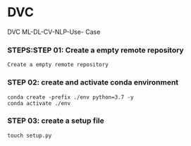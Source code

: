 # DVC
DVC ML-DL-CV-NLP-Use- Case
### STEPS:STEP 01: Create a empty remote repository
```
Create a empty remote repository
```
### STEP 02: create and activate conda environment
```
conda create -prefix ./env python=3.7 -y
conda activate ./env
```
### STEP 03: create a setup file
```
touch setup.py
```
